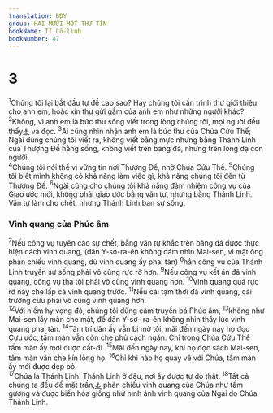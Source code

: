 ```yaml
---
translation: BDY
group: HAI MƯƠI MỐT THƯ TÍN
bookName: II Cổ-linh 
bookNumber: 47
---
```


<div class="title"><h1>3</h1></div>
<span class="verse 2co_3_1"><sup>1</sup>Chúng tôi lại bắt đầu tự đề cao sao? Hay chúng tôi cần trình thư giới thiệu cho anh em, hoặc xin thư gửi gắm của anh em như những người khác? </span>
<span class="verse 2co_3_2"><sup>2</sup>Không, vì anh em là bức thư sống viết trong lòng chúng tôi, mọi người đều thấy<a href="#" data-toggle="tooltip" data-placement="bottom" title="Nt biết">⚓</a> và đọc. </span>
<span class="verse 2co_3_3"><sup>3</sup>Ai cũng nhìn nhận anh em là bức thư của Chúa Cứu Thế; Ngài dùng chúng tôi viết ra, không viết bằng mực nhưng bằng Thánh Linh của Thượng Đế hằng sống, không viết trên bảng đá, nhưng trên lòng dạ con người.<br/></span>
<span class="verse 2co_3_4"><sup>4</sup>Chúng tôi nói thế vì vững tin nơi Thượng Đế, nhờ Chúa Cứu Thế. </span>
<span class="verse 2co_3_5"><sup>5</sup>Chúng tôi biết mình không có khả năng làm việc gì, khả năng chúng tôi đến từ Thượng Đế. </span>
<span class="verse 2co_3_6"><sup>6</sup>Ngài cũng cho chúng tôi khả năng đảm nhiệm công vụ của Giao ước mới, không phải giao ước bằng văn tự, nhưng bằng Thánh Linh. Văn tự làm cho chết, nhưng Thánh Linh ban sự sống.</span>
<div class="title"><h3>Vinh quang của Phúc âm</h3></div>
<span class="verse 2co_3_7"><sup>7</sup>Nếu công vụ tuyên cáo sự chết, bằng văn tự khắc trên bảng đá được thực hiện cách vinh quang, (dân Y-sơ-ra-ên không dám nhìn Mai-sen, vì mặt ông phản chiếu vinh quang, dù vinh quang ấy phai tàn) </span>
<span class="verse 2co_3_8"><sup>8</sup>hẳn công vụ của Thánh Linh truyền sự sống phải vô cùng rực rỡ hơn. </span>
<span class="verse 2co_3_9"><sup>9</sup>Nếu công vụ kết án đã vinh quang, công vụ tha tội phải vô cùng vinh quang hơn. </span>
<span class="verse 2co_3_10"><sup>10</sup>Vinh quang quá rực rỡ này che lấp cả vinh quang trước. </span>
<span class="verse 2co_3_11"><sup>11</sup>Nếu cái tạm thời đã vinh quang, cái trường cửu phải vô cùng vinh quang hơn.<br/></span>
<span class="verse 2co_3_12"><sup>12</sup>Với niềm hy vọng đó, chúng tôi dũng cảm truyền bá Phúc âm, </span>
<span class="verse 2co_3_13"><sup>13</sup>không như Mai-sen lấy màn che mặt, để dân Y-sơ- ra-ên không nhìn thấy lúc vinh quang phai tàn. </span>
<span class="verse 2co_3_14"><sup>14</sup>Tâm trí dân ấy vẫn bị mờ tối, mãi đến ngày nay họ đọc Cựu ước, tấm màn vẫn còn che phủ cách ngăn. Chỉ trong Chúa Cứu Thế tấm màn ấy mới được cất-đi. </span>
<span class="verse 2co_3_15"><sup>15</sup>Mãi đến ngày nay, khi họ đọc sách Mai-sen, tấm màn vẫn che kín lòng họ. </span>
<span class="verse 2co_3_16"><sup>16</sup>Chỉ khi nào họ quay về với Chúa, tấm màn ấy mới được dẹp bỏ.<br/></span>
<span class="verse 2co_3_17"><sup>17</sup>Chúa là Thánh Linh. Thánh Linh ở đâu, nơi ấy được tự do thật. </span>
<span class="verse 2co_3_18"><sup>18</sup>Tất cả chúng ta đều để mặt trần,<a href="#" data-toggle="tooltip" data-placement="bottom" title="Nt mặt không che màn">⚓</a> phản chiếu vinh quang của Chúa như tấm gương và được biến hóa giống như hình ảnh vinh quang của Ngài do Chúa Thánh Linh.</span>
